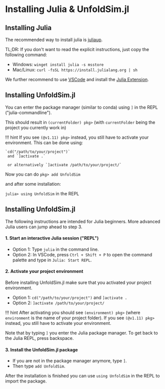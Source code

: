 # Installing Julia & UnfoldSim.jl

## Installing Julia

The recommended way to install julia is [juliaup](https://github.com/JuliaLang/juliaup).

TL;DR: If you don't want to read the explicit instructions, just copy the following command:

- Windows: `winget install julia -s msstore`
- Mac/Linux: `curl -fsSL https://install.julialang.org | sh`

We further recommend to use [VSCode](https://code.visualstudio.com/download) and install the [Julia Extension](https://marketplace.visualstudio.com/items?itemName=julialang.language-julia).

## Installing UnfoldSim.jl

You can enter the package manager (similar to conda) using `]` in the REPL ("julia-commandline").

This should result in `(currentFolder) pkg>` (with `currentFolder` being the project you currently work in)

!!! hint
    If you see `(@v1.11) pkg>` instead, you still have to activate your environment. This can be done using:

    `cd("/path/to/your/project")`
     and `]activate .`

     or alternatively `]activate /path/to/your/project/`

Now you can do
`pkg> add UnfoldSim`

and after some installation:

`julia> using UnfoldSim` in the REPL

## Installing UnfoldSim.jl

The following instructions are intended for Julia beginners. More advanced Julia users can jump ahead to step 3.

#### 1. Start an interactive Julia session ("REPL")
- Option 1: Type `julia` in the command line.
- Option 2: In VSCode, press `Ctrl + Shift + P` to open the command palette and type in `Julia: Start REPL`.

#### 2. Activate your project environment
Before installing UnfoldSim.jl make sure that you activated your project environment.
- Option 1: `cd("/path/to/your/project")` and `]activate .`
- Option 2: `]activate /path/to/your/project/`

!!! hint
    After activating you should see `(environment) pkg>` (where `environment` is the name of your project folder). If you see `(@v1.11) pkg>` instead, you still have to activate your environment.

Note that by typing `]` you enter the Julia package manager. To get back to the Julia REPL, press backspace.

#### 3. Install the UnfoldSim.jl package
- If you are not in the package manager anymore, type `]`.
- Then type `add UnfoldSim`.

After the installation is finished you can use `using UnfoldSim` in the REPL to import the package.